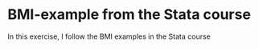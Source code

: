 # BMI-example from the Stata course 

In this exercise, I follow the BMI examples in the Stata course 
